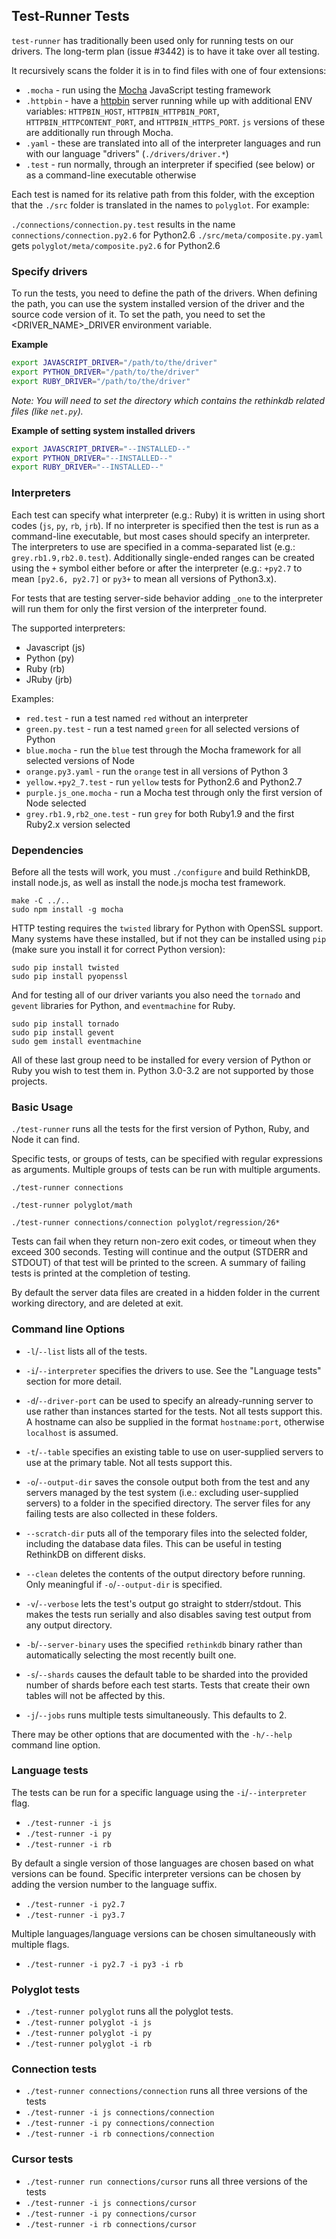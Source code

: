 Test-Runner Tests
--------------------

`test-runner` has traditionally been used only for running tests on our drivers. The long-term plan (issue #3442) is to have it take over all testing.

It recursively scans the folder it is in to find files with one of four extensions:

* `.mocha` - run using the [Mocha](https://mochajs.org) JavaScript testing framework
* `.httpbin` - have a [httpbin](http://httpbin.org) server running while up with additional ENV variables: `HTTPBIN_HOST`, `HTTPBIN_HTTPBIN_PORT`, `HTTPBIN_HTTPCONTENT_PORT`, and `HTTPBIN_HTTPS_PORT`. `js` versions of these are additionally run through Mocha.
* `.yaml` - these are translated into all of the interpreter languages and run with our language "drivers" (`./drivers/driver.*`)
* `.test` - run normally, through an interpreter if specified (see below) or as a command-line executable otherwise

Each test is named for its relative path from this folder, with the exception that the `./src` folder is translated in the names to `polyglot`. For example:

`./connections/connection.py.test` results in the name `connections/connection.py2.6` for Python2.6
`./src/meta/composite.py.yaml` gets `polyglot/meta/composite.py2.6` for Python2.6

### Specify drivers

To run the tests, you need to define the path of the drivers. When defining the path, you can use the system installed version
of the driver and the source code version of it. To set the path, you need to set the <DRIVER_NAME>_DRIVER environment variable.

**Example**

```bash
export JAVASCRIPT_DRIVER="/path/to/the/driver"
export PYTHON_DRIVER="/path/to/the/driver"
export RUBY_DRIVER="/path/to/the/driver"
``` 

_Note: You will need to set the directory which contains the rethinkdb related files (like `net.py`)._

**Example of setting system installed drivers**

```bash
export JAVASCRIPT_DRIVER="--INSTALLED--"
export PYTHON_DRIVER="--INSTALLED--"
export RUBY_DRIVER="--INSTALLED--"
``` 

### Interpreters

Each test can specify what interpreter (e.g.: Ruby) it is written in using short codes (`js`, `py`, `rb`, `jrb`). If no interpreter is specified then the test is run as a command-line executable, but most cases should specify an interpreter. The interpreters to use are specified in a comma-separated list (e.g.: `grey.rb1.9,rb2.0.test`). Additionally single-ended ranges can be created using the `+` symbol either before or after the interpreter (e.g.: `+py2.7` to mean `[py2.6, py2.7]` or `py3+` to mean all versions of Python3.x).

For tests that are testing server-side behavior adding `_one` to the interpreter will run them for only the first version of the interpreter found.

The supported interpreters:

* Javascript (js)
* Python (py)
* Ruby (rb)
* JRuby (jrb)

Examples:

* `red.test` - run a test named `red` without an interpreter
* `green.py.test` - run a test named `green` for all selected versions of Python
* `blue.mocha` - run the `blue` test through the Mocha framework for all selected versions of Node
* `orange.py3.yaml` - run the `orange` test in all versions of Python 3
* `yellow.+py2_7.test` - run `yellow` tests for Python2.6 and Python2.7
* `purple.js_one.mocha` - run a Mocha test through only the first version of Node selected
* `grey.rb1.9,rb2_one.test` - run `grey` for both Ruby1.9 and the first Ruby2.x version selected

### Dependencies

Before all the tests will work, you must `./configure` and build RethinkDB, install node.js, as well as install the node.js mocha test framework.

```
make -C ../..
sudo npm install -g mocha
```

HTTP testing requires the `twisted` library for Python with OpenSSL support. Many systems have these installed, but if not they can be installed using `pip` (make sure you install it for correct Python version):

```
sudo pip install twisted
sudo pip install pyopenssl
```

And for testing all of our driver variants you also need the `tornado` and `gevent` libraries for Python, and `eventmachine` for Ruby.

```
sudo pip install tornado
sudo pip install gevent
sudo gem install eventmachine
```

All of these last group need to be installed for every version of Python or Ruby you wish to test them in. Python 3.0-3.2 are not supported by those projects.

### Basic Usage

`./test-runner` runs all the tests for the first version of Python, Ruby, and Node it can find.

Specific tests, or groups of tests, can be specified with regular expressions as arguments. Multiple groups of tests can be run with multiple arguments.

`./test-runner connections`

`./test-runner polyglot/math`

`./test-runner connections/connection polyglot/regression/26*`

Tests can fail when they return non-zero exit codes, or timeout when they exceed 300 seconds. Testing will
continue and the output (STDERR and STDOUT) of that test will be printed to the screen. A summary of failing
tests is printed at the completion of testing.

By default the server data files are created in a hidden folder in the current working directory, and are deleted
at exit.

### Command line Options

* `-l`/`--list` lists all of the tests.

* `-i`/`--interpreter` specifies the drivers to use. See the "Language tests" section for more detail.

* `-d`/`--driver-port` can be used to specify an already-running server to use rather than instances started for the tests. Not all tests support this. A hostname can also be supplied in the format `hostname:port`, otherwise `localhost` is assumed.

* `-t`/`--table` specifies an existing table to use on user-supplied servers to use at the primary table. Not all tests support this.

* `-o`/`--output-dir` saves the console output both from the test and any servers managed by the test system
(i.e.: excluding user-supplied servers) to a folder in the specified directory. The server files for any failing tests are also collected in these folders.

* `--scratch-dir` puts all of the temporary files into the selected folder, including the database data files.
This can be useful in testing RethinkDB on different disks.

* `--clean` deletes the contents of the output directory before running. Only meaningful if `-o`/`--output-dir`
is specified.

* `-v`/`--verbose` lets the test's output go straight to stderr/stdout. This makes the tests run serially and
also disables saving test output from any output directory.

* `-b`/`--server-binary` uses the specified `rethinkdb` binary rather than automatically selecting the most recently built one.

* `-s`/`--shards` causes the default table to be sharded into the provided number of shards before each test
starts. Tests that create their own tables will not be affected by this.

* `-j`/`--jobs` runs multiple tests simultaneously. This defaults to 2.

There may be other options that are documented with the `-h/--help` command line option.

### Language tests

The tests can be run for a specific language using the `-i`/`--interpreter` flag.

* `./test-runner -i js`
* `./test-runner -i py`
* `./test-runner -i rb`

By default a single version of those languages are chosen based on what versions can be found. Specific interpreter versions can be chosen by adding the version number to the language suffix.

* `./test-runner -i py2.7`
* `./test-runner -i py3.7`

Multiple languages/language versions can be chosen simultaneously with multiple flags.

* `./test-runner -i py2.7 -i py3 -i rb`

### Polyglot tests

* `./test-runner polyglot` runs all the polyglot tests.
* `./test-runner polyglot -i js`
* `./test-runner polyglot -i py`
* `./test-runner polyglot -i rb`

### Connection tests

* `./test-runner connections/connection` runs all three versions of the tests
* `./test-runner -i js connections/connection`
* `./test-runner -i py connections/connection`
* `./test-runner -i rb connections/connection`

### Cursor tests

* `./test-runner run connections/cursor` runs all three versions of the tests
* `./test-runner -i js connections/cursor`
* `./test-runner -i py connections/cursor`
* `./test-runner -i rb connections/cursor`
